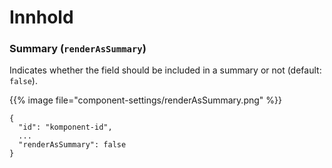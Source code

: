 # Innhold

<!-- begin intro -->
### Summary (`renderAsSummary`)

Indicates whether the field should be included in a summary or not (default: `false`).

<!-- end intro -->


<!-- begin asd -->

{{% image file="component-settings/renderAsSummary.png" %}}

<!-- end asd -->


<!-- begin code -->

```json{hl_lines="4"}
{
  "id": "komponent-id",
  ...
  "renderAsSummary": false
}
```

<!-- end code -->


<!-- begin more -->


<!-- end more -->